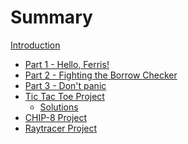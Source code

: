 # Summary

[Introduction ](./intro.md)

- [Part 1 - Hello, Ferris!](./1.md)
- [Part 2 - Fighting the Borrow Checker](./2.md)
- [Part 3 - Don't panic](./3.md)
- [Tic Tac Toe Project](./ttt.md)
  - [Solutions](./ttt-solns.md)
- [CHIP-8 Project](./chip8.md)
  <!-- - [Solutions](./chip8-solns.md) -->
- [Raytracer Project](./raytracer.md)
  <!-- - [Solutions](./raytracer-solns.md) -->
